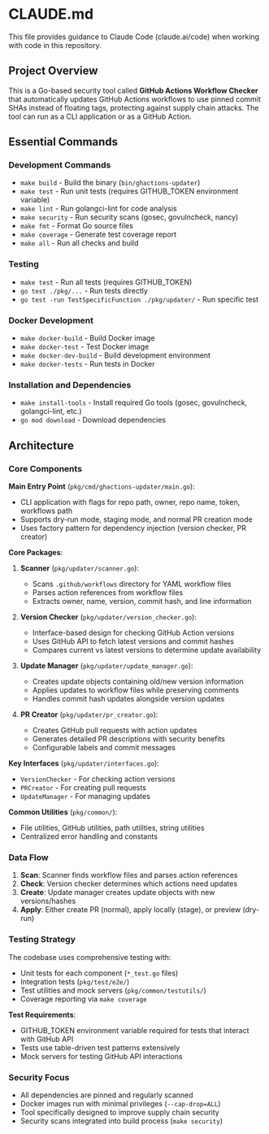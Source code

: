 # CLAUDE.md

This file provides guidance to Claude Code (claude.ai/code) when working with code in this repository.

## Project Overview

This is a Go-based security tool called **GitHub Actions Workflow Checker** that automatically updates GitHub Actions workflows to use pinned commit SHAs instead of floating tags, protecting against supply chain attacks. The tool can run as a CLI application or as a GitHub Action.

## Essential Commands

### Development Commands
- `make build` - Build the binary (`bin/ghactions-updater`)
- `make test` - Run unit tests (requires GITHUB_TOKEN environment variable)
- `make lint` - Run golangci-lint for code analysis
- `make security` - Run security scans (gosec, govulncheck, nancy)
- `make fmt` - Format Go source files
- `make coverage` - Generate test coverage report
- `make all` - Run all checks and build

### Testing
- `make test` - Run all tests (requires GITHUB_TOKEN)
- `go test ./pkg/...` - Run tests directly
- `go test -run TestSpecificFunction ./pkg/updater/` - Run specific test

### Docker Development
- `make docker-build` - Build Docker image
- `make docker-test` - Test Docker image
- `make docker-dev-build` - Build development environment
- `make docker-tests` - Run tests in Docker

### Installation and Dependencies
- `make install-tools` - Install required Go tools (gosec, govulncheck, golangci-lint, etc.)
- `go mod download` - Download dependencies

## Architecture

### Core Components

**Main Entry Point** (`pkg/cmd/ghactions-updater/main.go`):
- CLI application with flags for repo path, owner, repo name, token, workflows path
- Supports dry-run mode, staging mode, and normal PR creation mode
- Uses factory pattern for dependency injection (version checker, PR creator)

**Core Packages**:

1. **Scanner** (`pkg/updater/scanner.go`):
   - Scans `.github/workflows` directory for YAML workflow files
   - Parses action references from workflow files
   - Extracts owner, name, version, commit hash, and line information

2. **Version Checker** (`pkg/updater/version_checker.go`):
   - Interface-based design for checking GitHub Action versions
   - Uses GitHub API to fetch latest versions and commit hashes
   - Compares current vs latest versions to determine update availability

3. **Update Manager** (`pkg/updater/update_manager.go`):
   - Creates update objects containing old/new version information
   - Applies updates to workflow files while preserving comments
   - Handles commit hash updates alongside version updates

4. **PR Creator** (`pkg/updater/pr_creator.go`):
   - Creates GitHub pull requests with action updates
   - Generates detailed PR descriptions with security benefits
   - Configurable labels and commit messages

**Key Interfaces** (`pkg/updater/interfaces.go`):
- `VersionChecker` - For checking action versions
- `PRCreator` - For creating pull requests  
- `UpdateManager` - For managing updates

**Common Utilities** (`pkg/common/`):
- File utilities, GitHub utilities, path utilities, string utilities
- Centralized error handling and constants

### Data Flow

1. **Scan**: Scanner finds workflow files and parses action references
2. **Check**: Version checker determines which actions need updates
3. **Create**: Update manager creates update objects with new versions/hashes
4. **Apply**: Either create PR (normal), apply locally (stage), or preview (dry-run)

### Testing Strategy

The codebase uses comprehensive testing with:
- Unit tests for each component (`*_test.go` files)
- Integration tests (`pkg/test/e2e/`)
- Test utilities and mock servers (`pkg/common/testutils/`)
- Coverage reporting via `make coverage`

**Test Requirements**: 
- GITHUB_TOKEN environment variable required for tests that interact with GitHub API
- Tests use table-driven test patterns extensively
- Mock servers for testing GitHub API interactions

### Security Focus

- All dependencies are pinned and regularly scanned
- Docker images run with minimal privileges (`--cap-drop=ALL`)
- Tool specifically designed to improve supply chain security
- Security scans integrated into build process (`make security`)